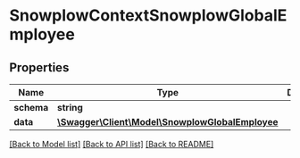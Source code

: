 # SnowplowContextSnowplowGlobalEmployee

## Properties
Name | Type | Description | Notes
------------ | ------------- | ------------- | -------------
**schema** | **string** |  | [optional] 
**data** | [**\Swagger\Client\Model\SnowplowGlobalEmployee**](SnowplowGlobalEmployee.md) |  | [optional] 

[[Back to Model list]](../README.md#documentation-for-models) [[Back to API list]](../README.md#documentation-for-api-endpoints) [[Back to README]](../README.md)


